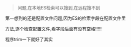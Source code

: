 

> 问题,在本地ES检索可以搜到,在远程搜不到


第一想到的还是配置文件问题,因为ES的检索字段在配置文件里

方法,逐个检查配置文件,看字段后面有没有空格!!!!!


程序trim一下就好了其实